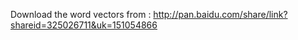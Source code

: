 Download the word vectors from :
    http://pan.baidu.com/share/link?shareid=325026711&uk=151054866

